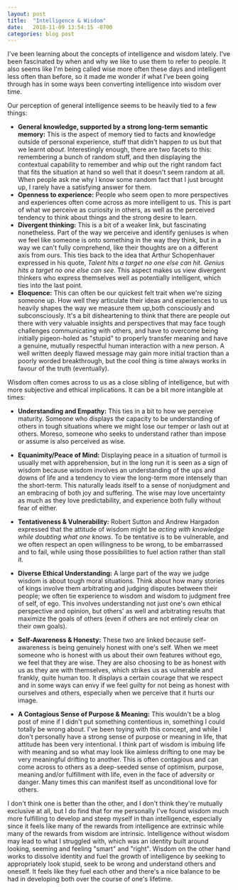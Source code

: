 ```yaml
---
layout: post
title:  "Intelligence & Wisdom"
date:   2018-11-09 13:54:15 -0700
categories: blog post
---
```


I've been learning about the concepts of intelligence and wisdom lately. I've been fascinated by when and why we like to use them to refer to people. It also seems like I'm being called wise more often these days and intelligent less often than before, so it made me wonder if what I've been going through has in some ways been converting intelligence into wisdom over time.

Our perception of general intelligence seems to be heavily tied to a few things:

* **General knowledge, supported by a strong long-term semantic memory:** This is the aspect of memory tied to facts and knowledge outside of personal experience, stuff that didn't happen *to* us but that we learnt *about*. Interestingly enough, there are two facets to this: remembering a bunch of random stuff, and then displaying the contextual capability to remember and whip out the right random fact that fits the situation at hand so well that it doesn't seem random at all. When people ask me why I know some random fact that I just brought up, I rarely have a satisfying answer for them. 
* **Openness to experience:** People who seem open to more perspectives and experiences often come across as more intelligent to us. This is part of what we perceive as curiosity in others, as well as the perceived tendency to think about things and the strong desire to learn.
* **Divergent thinking:** This is a bit of a weaker link, but fascinating nonetheless. Part of the way we perceive and identify geniuses is when we feel like someone is onto something in the way they think, but in a way we can't fully comprehend, like their thoughts are on a different axis from ours. This ties back to the idea that Arthur Schopenhauer expressed in his quote, *Talent hits a target no one else can hit. Genius hits a target no one else can see.* This aspect makes us view divergent thinkers who express themselves well as potentially intelligent, which ties into the last point.
* **Eloquence:** This can often be our quickest felt trait when we're sizing someone up. How well they articulate their ideas and experiences to us heavily shapes the way we measure them up,both consciously and subconsciously. It's a bit disheartening to think that there are people out there with very valuable insights and perspectives that may face tough challenges communicating with others, and have to overcome being initially pigeon-holed as "stupid" to properly transfer meaning and have a genuine, mutually respectful human interaction with a new person. A well written deeply flawed message may gain more initial traction than a poorly worded breakthrough, but the cool thing is time always works in favour of the truth (eventually).

Wisdom often comes across to us as a close sibling of intelligence, but with more subjective and ethical implications. It can be a bit more intangible at times:

* **Understanding and Empathy:** This ties in a bit to how we perceive maturity. Someone who displays the capacity to be understanding of others in tough situations where we might lose our temper or lash out at others. Moreso, someone who seeks to understand rather than impose or assume is also perceived as wise. 

* **Equanimity/Peace of Mind:** Displaying peace in a situation of turmoil is usually met with apprehension, but in the long run it is seen as a sign of wisdom because wisdom involves an understanding of the ups and downs of life and a tendency to view the long-term more intensely than the short-term. This naturally leads itself to a sense of nonjudgment and an embracing of both joy and suffering. The wise may love uncertainty as much as they love predictability, and experience both fully without fear of either. 

* **Tentativeness & Vulnerability:** Robert Sutton and Andrew Hargadon expressed that the attitude of wisdom might be *acting with knowledge while doubting what one knows*. To be tentative is to be vulnerable, and we often respect an open willingness to be wrong, to be embarrassed and to fail, while using those possibilities to fuel action rather than stall it. 

* **Diverse Ethical Understanding:** A large part of the way we judge wisdom is about tough moral situations. Think about how many stories of kings involve them arbitrating and judging disputes between their people; we often tie experience to wisdom and wisdom to judgment free of self, of ego. This involves understanding not just one's own ethical perspective and opinion, but others' as well and arbitrating results that maximize the goals of others (even if others are not entirely clear on their own goals). 

* **Self-Awareness & Honesty:** These two are linked because self-awareness is being genuinely honest with one's self. When we meet someone who is honest with us about their own features without ego, we feel that they are wise. They are also choosing to be as honest with us as they are with themselves, which strikes us as vulnerable and frankly, quite human too. It displays a certain courage that we respect and in some ways can envy if we feel guilty for not being as honest with ourselves and others, especially when we perceive that it hurts our image. 

* **A Contagious Sense of Purpose & Meaning:** This wouldn't be a blog post of mine if I didn't put something contentious in, something I could totally be wrong about. I've been toying with this concept, and while I don't personally have a strong sense of purpose or meaning in life, that attitude has been very intentional. I think part of wisdom is imbuing life with meaning and so what may look like aimless drifting to one may be very meaningful drifting to another. This is often contagious and can come across to others as a deep-seeded sense of optimism, purpose, meaning and/or fulfillment with life, even in the face of adversity or danger. Many times this can manifest itself as unconditional love for others. 

I don't think one is better than the other, and I don't think they're mutually exclusive at all, but I do find that for me personally I've found wisdom much more fulfilling to develop and steep myself in than intelligence, especially since it feels like many of the rewards from intelligence are extrinsic while many of the rewards from wisdom are intrinsic. Intelligence without wisdom may lead to what I struggled with, which was an identity built around looking, seeming and feeling "smart" and "right". Wisdom on the other hand works to dissolve identity and fuel the growth of intelligence by seeking to appropriately look stupid, seek to be wrong and understand others and oneself. It feels like they fuel each other and there's a nice balance to be had in developing both over the course of one's lifetime. 






